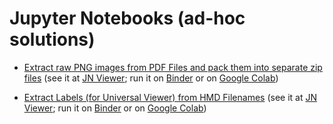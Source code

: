 # Jupyter Notebooks (ad-hoc solutions)

- [Extract raw PNG images from PDF Files and pack them into separate zip files](Extract_Images_(PNGs)_from_PDF.ipynb) 
  (see it at [JN Viewer](https://nbviewer.jupyter.org/github/fmbento/Jupyter-Notebooks_ad-hoc-solutions/blob/main/Extract_Images_%28PNGs%29_from_PDF.ipynb); run it on [Binder](https://mybinder.org/v2/gh/fmbento/Jupyter-Notebooks_ad-hoc-solutions/master?filepath=Extract_Images_(PNGs)_from_PDF.ipynb) or on [Google Colab](https://colab.research.google.com/github/fmbento/Jupyter-Notebooks_ad-hoc-solutions/blob/master/Extract_Images_(PNGs)_from_PDF.ipynb))
  
- [Extract Labels (for Universal Viewer) from HMD Filenames](TomHarper_HMD_Labels_from_Filenames.ipynb)
(see it at [JN Viewer](https://nbviewer.jupyter.org/github/fmbento/Jupyter-Notebooks_ad-hoc-solutions/blob/main/TomHarper_HMD_Labels_from_Filenames.ipynb); run it on [Binder](https://mybinder.org/v2/gh/fmbento/Jupyter-Notebooks_ad-hoc-solutions/master?filepath=TomHarper_HMD_Labels_from_Filenames.ipynb) or on [Google Colab](https://colab.research.google.com/github/fmbento/Jupyter-Notebooks_ad-hoc-solutions/blob/master/TomHarper_HMD_Labels_from_Filenames.ipynb))

